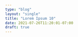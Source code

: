 ```yaml
---
type: "blog"
layout: "single"
title: "Lorem Ipsum 10"
date: 2021-07-26T11:20:01-07:00
draft: true
---
```


